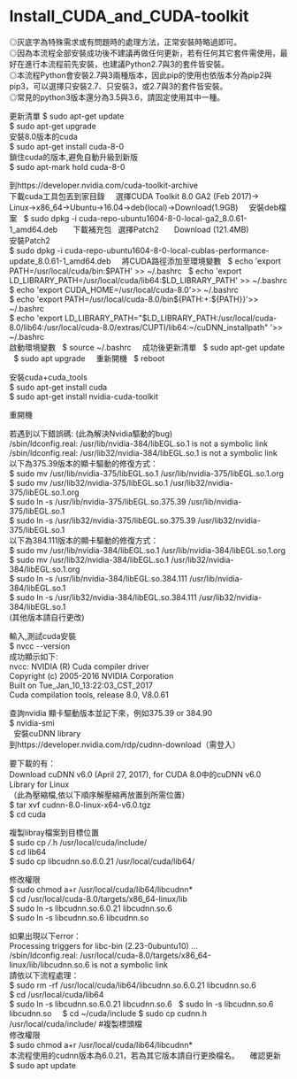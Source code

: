 # Install_CUDA_and_CUDA-toolkit
◎灰底字為特殊需求或有問題時的處理方法，正常安裝時略過即可。  
◎因為本流程全部安裝成功後不建議再做任何更新，若有任何其它套件需使用，最好在進行本流程前先安裝，也建議Python2.7與3的套件皆安裝。  
◎本流程Python會安裝2.7與3兩種版本，因此pip的使用也依版本分為pip2與pip3，可以選擇只安裝2.7、只安裝3，或2.7與3的套件皆安裝。  
◎常見的python3版本還分為3.5與3.6，請固定使用其中一種。  


更新清單
$ sudo apt-get update  
$ sudo apt-get upgrade  
安裝8.0版本的cuda  
$ sudo apt-get install cuda-8-0  
鎖住cuda的版本,避免自動升級到新版  
$ sudo apt-mark hold cuda-8-0  
  
到https://developer.nvidia.com/cuda-toolkit-archive  
下載cuda工具包丟到家目錄  
   
選擇CUDA Toolkit 8.0 GA2 (Feb 2017)→  
Linux→x86_64→Ubuntu→16.04→deb(local)→Download(1.9GB)  
   
安裝deb檔案  
$ sudo dpkg -i cuda-repo-ubuntu1604-8-0-local-ga2_8.0.61-1_amd64.deb  
     
下載補充包  
選擇Patch2        Download (121.4MB)  
安裝Patch2  
$ sudo dpkg -i cuda-repo-ubuntu1604-8-0-local-cublas-performance-update_8.0.61-1_amd64.deb  
   
將CUDA路徑添加至環境變數   
$ echo 'export PATH=/usr/local/cuda/bin:$PATH' >> ~/.bashrc  
$ echo 'export LD_LIBRARY_PATH=/usr/local/cuda/lib64:$LD_LIBRARY_PATH' >> ~/.bashrc  
$ echo 'export CUDA_HOME=/usr/local/cuda-8.0'>> ~/.bashrc  
$ echo 'export PATH=/usr/local/cuda-8.0/bin${PATH:+:${PATH}}'>> ~/.bashrc  
$ echo 'export LD_LIBRARY_PATH="$LD_LIBRARY_PATH:/usr/local/cuda-8.0/lib64:/usr/local/cuda-8.0/extras/CUPTI/lib64:~/cuDNN_installpath" '>> ~/.bashrc  
    
啟動環境變數   
$ source ~/.bashrc  
   
成功後更新清單  
$ sudo apt-get update   
$ sudo apt upgrade  
   
重新開機  
$ reboot  
  
安裝cuda+cuda_tools  
$ sudo apt-get install cuda  
$ sudo apt-get install nvidia-cuda-toolkit  
  
重開機  
  
若遇到以下錯誤碼: (此為解決Nvidia驅動的bug)  
/sbin/ldconfig.real: /usr/lib/nvidia-384/libEGL.so.1 is not a symbolic link  
/sbin/ldconfig.real: /usr/lib32/nvidia-384/libEGL.so.1 is not a symbolic link  
以下為375.39版本的顯卡驅動的修復方式：  
$ sudo mv /usr/lib/nvidia-375/libEGL.so.1 /usr/lib/nvidia-375/libEGL.so.1.org  
$ sudo mv /usr/lib32/nvidia-375/libEGL.so.1 /usr/lib32/nvidia-375/libEGL.so.1.org  
$ sudo ln -s /usr/lib/nvidia-375/libEGL.so.375.39 /usr/lib/nvidia-375/libEGL.so.1  
$ sudo ln -s /usr/lib32/nvidia-375/libEGL.so.375.39 /usr/lib32/nvidia-375/libEGL.so.1  
以下為384.111版本的顯卡驅動的修復方式：  
$ sudo mv /usr/lib/nvidia-384/libEGL.so.1 /usr/lib/nvidia-384/libEGL.so.1.org  
$ sudo mv /usr/lib32/nvidia-384/libEGL.so.1 /usr/lib32/nvidia-384/libEGL.so.1.org  
$ sudo ln -s /usr/lib/nvidia-384/libEGL.so.384.111 /usr/lib/nvidia-384/libEGL.so.1  
$ sudo ln -s /usr/lib32/nvidia-384/libEGL.so.384.111 /usr/lib32/nvidia-384/libEGL.so.1  
(其他版本請自行更改)  
  
  
輸入,測試cuda安裝  
$ nvcc --version  
成功顯示如下:  
nvcc: NVIDIA (R) Cuda compiler driver  
Copyright (c) 2005-2016 NVIDIA Corporation  
Built on Tue_Jan_10_13:22:03_CST_2017  
Cuda compilation tools, release 8.0, V8.0.61  
  
查詢nvidia 顯卡驅動版本並記下來，例如375.39 or 384.90  
$ nvidia-smi  
   
安裝cuDNN library  
到https://developer.nvidia.com/rdp/cudnn-download（需登入）  
  
要下載的有：  
Download cuDNN v6.0 (April 27, 2017), for CUDA 8.0中的cuDNN v6.0 Library for Linux  
（此為壓縮檔,依以下順序解壓縮再放置到所需位置）  
$ tar xvf cudnn-8.0-linux-x64-v6.0.tgz  
$ cd cuda  
  
複製libray檔案到目標位置  
$ sudo cp */*.h /usr/local/cuda/include/  
$ cd lib64  
$ sudo cp  libcudnn.so.6.0.21  /usr/local/cuda/lib64/  
  
修改權限  
$ sudo chmod a+r /usr/local/cuda/lib64/libcudnn*  
$ cd /usr/local/cuda-8.0/targets/x86_64-linux/lib  
$ sudo ln -s libcudnn.so.6.0.21  libcudnn.so.6  
$ sudo ln -s libcudnn.so.6  libcudnn.so  
  
如果出現以下error：  
Processing triggers for libc-bin (2.23-0ubuntu10) ...  
/sbin/ldconfig.real: /usr/local/cuda-8.0/targets/x86_64-linux/lib/libcudnn.so.6 is not a symbolic link  
請依以下流程處理：  
$ sudo rm -rf  /usr/local/cuda/lib64/libcudnn.so.6.0.21 libcudnn.so.6  
$ cd  /usr/local/cuda/lib64  
$ sudo ln -s libcudnn.so.6.0.21 libcudnn.so.6   
$ sudo ln -s libcudnn.so.6 libcudnn.so      
$ cd ~/cuda/include
$ sudo cp cudnn.h /usr/local/cuda/include/  #複製標頭檔  
修改權限  
$ sudo chmod a+r /usr/local/cuda/lib64/libcudnn*  
本流程使用的cudnn版本為6.0.21，若為其它版本請自行更換檔名。  
   
確認更新  
$ sudo apt update  
 
    
